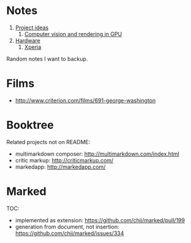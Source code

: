 # Notes

1.  [Project ideas](project-ideas.md)
    1. [Computer vision and rendering in GPU](computer-vision-and-rendering-in-gpu.md)
1.  [Hardware](hardware.md)
    1.  [Xperia](xperia.md)

Random notes I want to backup.

# Films

- http://www.criterion.com/films/691-george-washington

# Booktree

Related projects not on README:

- multimarkdown composer: http://multimarkdown.com/index.html
- critic markup: http://criticmarkup.com/
- markedapp: http://markedapp.com/

# Marked

TOC:

- implemented as extension: https://github.com/chjj/marked/pull/199
- generation from document, not insertion: https://github.com/chjj/marked/issues/334
